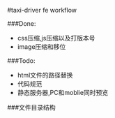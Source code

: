 #taxi-driver fe workflow

###Done:

* css压缩,js压缩以及打版本号
* image压缩和移位

###Todo:

* html文件的路径替换
* 代码规范
* 静态服务器,PC和moblie同时预览

###文件目录结构
